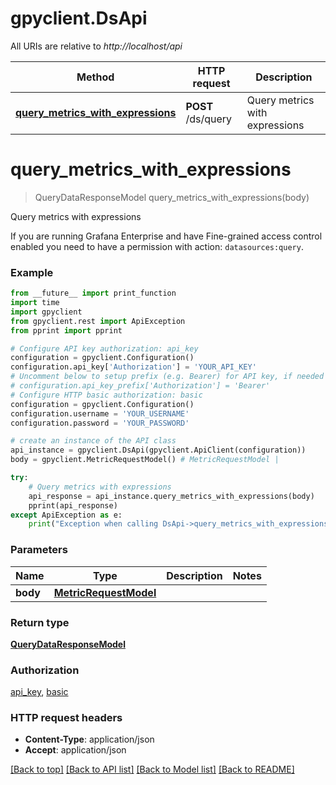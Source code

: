 # gpyclient.DsApi

All URIs are relative to *http://localhost/api*

Method | HTTP request | Description
------------- | ------------- | -------------
[**query_metrics_with_expressions**](DsApi.md#query_metrics_with_expressions) | **POST** /ds/query | Query metrics with expressions


# **query_metrics_with_expressions**
> QueryDataResponseModel query_metrics_with_expressions(body)

Query metrics with expressions

If you are running Grafana Enterprise and have Fine-grained access control enabled you need to have a permission with action: `datasources:query`.

### Example
```python
from __future__ import print_function
import time
import gpyclient
from gpyclient.rest import ApiException
from pprint import pprint

# Configure API key authorization: api_key
configuration = gpyclient.Configuration()
configuration.api_key['Authorization'] = 'YOUR_API_KEY'
# Uncomment below to setup prefix (e.g. Bearer) for API key, if needed
# configuration.api_key_prefix['Authorization'] = 'Bearer'
# Configure HTTP basic authorization: basic
configuration = gpyclient.Configuration()
configuration.username = 'YOUR_USERNAME'
configuration.password = 'YOUR_PASSWORD'

# create an instance of the API class
api_instance = gpyclient.DsApi(gpyclient.ApiClient(configuration))
body = gpyclient.MetricRequestModel() # MetricRequestModel | 

try:
    # Query metrics with expressions
    api_response = api_instance.query_metrics_with_expressions(body)
    pprint(api_response)
except ApiException as e:
    print("Exception when calling DsApi->query_metrics_with_expressions: %s\n" % e)
```

### Parameters

Name | Type | Description  | Notes
------------- | ------------- | ------------- | -------------
 **body** | [**MetricRequestModel**](MetricRequestModel.md)|  | 

### Return type

[**QueryDataResponseModel**](QueryDataResponseModel.md)

### Authorization

[api_key](../README.md#api_key), [basic](../README.md#basic)

### HTTP request headers

 - **Content-Type**: application/json
 - **Accept**: application/json

[[Back to top]](#) [[Back to API list]](../README.md#documentation-for-api-endpoints) [[Back to Model list]](../README.md#documentation-for-models) [[Back to README]](../README.md)

